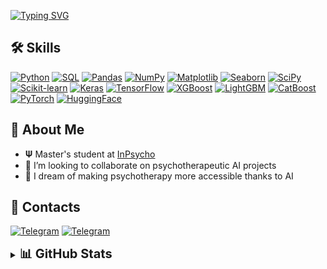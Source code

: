 [![Typing SVG](https://readme-typing-svg.herokuapp.com?color=%23000000&lines=Vladislav+Lychak;Data+Scientist+and+Psychologist&multiline=true&center=false&width=500&height=60&duration=1500&pause=500)](https://git.io/typing-svg)

## 🛠 Skills
[![Python](https://img.shields.io/badge/Python-3776AB?style=for-the-badge&logo=python&logoColor=FFD43B)](https://github.com/vvlychak)
[![SQL](https://img.shields.io/badge/SQL-4479A1?style=for-the-badge&logo=postgresql&logoColor=white)](https://github.com/vvlychak)
[![Pandas](https://img.shields.io/badge/Pandas-150458?style=for-the-badge&logo=pandas&logoColor=white)](https://github.com/vvlychak)
[![NumPy](https://img.shields.io/badge/NumPy-013243?style=for-the-badge&logo=numpy&logoColor=white)](https://github.com/vvlychak)
[![Matplotlib](https://img.shields.io/badge/Matplotlib-11557C?style=for-the-badge&logo=image%2Fpng%3Bbase64%2CiVBORw0KGgoAAAANSUhEUgAAAAgAAAAICAIAAABLbSncAAAAAXNSR0IArs4c6QAAAAlwSFlzAAAWJQAAFiUBSVIk8AAAAX9JREFUKFNjvH37NgMu8OrVK4YXLVr0H1fADLt27cJldPfuXSZwz549uIzu3LkDlujs7MRldPfuXSYwO3fu3HxcBs+fPwfLgBmdO3fOzc3tOBbw5s0bsAqI0f///69evXrp0qWbN29++/YNwgYBYDWIEWQC5uXl5f/48eO/f/8gAhAAVgExAptx+/ZtMJuJCe4XmApjA1VAAOIHBOEACxcK0QAAAABJRU5ErkJggg%3D%3D&logoColor=white)](https://github.com/vvlychak)
[![Seaborn](https://img.shields.io/badge/Seaborn-4B77BE?style=for-the-badge&logo=seaborn&logoColor=white)](https://github.com/vvlychak)
[![SciPy](https://img.shields.io/badge/SciPy-8CAAE6?style=for-the-badge&logo=scipy&logoColor=white)](https://github.com/vvlychak)
[![Scikit-learn](https://img.shields.io/badge/scikit--learn-F7931E?style=for-the-badge&logo=scikitlearn&logoColor=white)](https://github.com/vvlychak)
[![Keras](https://img.shields.io/badge/Keras-D00000?style=for-the-badge&logo=keras&logoColor=white)](https://github.com/vvlychak)
[![TensorFlow](https://img.shields.io/badge/TensorFlow-FF6F00?style=for-the-badge&logo=tensorflow&logoColor=white)](https://github.com/vvlychak)
[![XGBoost](https://img.shields.io/badge/XGBoost-017CEE?style=for-the-badge&logo=xgboost&logoColor=white)](https://github.com/vvlychak)
[![LightGBM](https://img.shields.io/badge/LightGBM-689C94?style=for-the-badge&logo=lightgbm&logoColor=white)](https://github.com/vvlychak)
[![CatBoost](https://img.shields.io/badge/CatBoost-FF6D00?style=for-the-badge&logo=catboost&logoColor=white)](https://github.com/vvlychak)
[![PyTorch](https://img.shields.io/badge/PyTorch-EE4C2C?style=for-the-badge&logo=pytorch&logoColor=white)](https://github.com/vvlychak)
[![HuggingFace](https://img.shields.io/badge/Transformers-FFD21E?style=for-the-badge&logo=huggingface&logoColor=black)](https://github.com/vvlychak)

## 🚀 About Me
- 𝚿 Master's student at [InPsycho](https://inpsycho.ru/)
- 👯 I’m looking to collaborate on psychotherapeutic AI projects
- 🤖 I dream of making psychotherapy more accessible thanks to AI

## 🤝 Contacts
[![Telegram](https://img.shields.io/badge/telegram-1DA1F2?style=for-the-badge&logo=telegram&logoColor=white)](https://t.me/vladislav_lychak)
[![Telegram](https://img.shields.io/badge/GitHub-181717?style=for-the-badge&logo=github&logoColor=white)](https://github.com/vvlychak)

<details>
<summary><b style="font-size: 20px;">📊 GitHub Stats</b></summary>
  
![](https://github-profile-summary-cards.vercel.app/api/cards/profile-details?username=vvlychak&theme=default)
![](https://github-profile-summary-cards.vercel.app/api/cards/most-commit-language?username=vvlychak&theme=default)
![](https://github-profile-summary-cards.vercel.app/api/cards/repos-per-language?username=vvlychak&theme=default)
![](https://github-profile-summary-cards.vercel.app/api/cards/stats?username=vvlychak&theme=default)
![](https://github-profile-summary-cards.vercel.app/api/cards/productive-time?username=vvlychak&theme=default)

</details>
